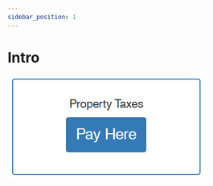 ```yaml
---
sidebar_position: 1
---
```


# Intro

![Docs Version Dropdown](../../../static/files/property-taxes.png)
